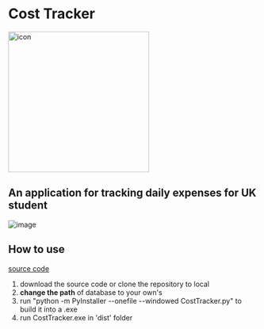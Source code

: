 # Cost Tracker
<img width="284" alt="icon" src="https://github.com/user-attachments/assets/a53c159e-9593-44e4-b605-d124575358cc" />

## An application for tracking daily expenses for UK student  

![image](https://github.com/user-attachments/assets/e874294a-d237-456b-9b87-09093320f63f)  

## How to use  

[source code](https://github.com/gggaiii/CostLog/blob/main/CostTracker.py)  
1) download the source code or clone the repository to local  
2) **change the path** of database to your own's
3) run "python -m PyInstaller --onefile --windowed CostTracker.py" to build it into a .exe
4) run CostTracker.exe in 'dist' folder
